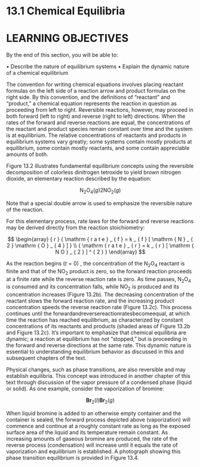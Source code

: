 # 13.1 Chemical Equilibria

# LEARNING OBJECTIVES

By the end of this section, you will be able to:

• Describe the nature of equilibrium systems • Explain the dynamic nature of a chemical equilibrium

The convention for writing chemical equations involves placing reactant formulas on the left side of a reaction arrow and product formulas on the right side. By this convention, and the definitions of “reactant” and “product,” a chemical equation represents the reaction in question as proceeding from left to right. Reversible reactions, however, may proceed in both forward (left to right) and reverse (right to left) directions. When the rates of the forward and reverse reactions are equal, the concentrations of the reactant and product species remain constant over time and the system is at equilibrium. The relative concentrations of reactants and products in equilibrium systems vary greatly; some systems contain mostly products at equilibrium, some contain mostly reactants, and some contain appreciable amounts of both.



Figure 13.2 illustrates fundamental equilibrium concepts using the reversible decomposition of colorless dinitrogen tetroxide to yield brown nitrogen dioxide, an elementary reaction described by the equation:

$$
\mathrm { N } _ { 2 } \mathrm { O } _ { 4 } ( g )  2 \mathrm { N O } _ { 2 } ( g )
$$

Note that a special double arrow is used to emphasize the reversible nature of the reaction.

For this elementary process, rate laws for the forward and reverse reactions may be derived directly from the reaction stoichiometry:

$$
\begin{array} { r } { \mathrm { r a t e } _ { f } = k _ { f } [ \mathrm { N } _ { 2 } \mathrm { O } _ { 4 } ] } \\ { \mathrm { r a t e } _ { r } = k _ { r } [ \mathrm { N O } _ { 2 } ] ^ { 2 } } \end{array}
$$

As the reaction begins $( t = 0 )$ , the concentration of the $\mathrm { N } _ { 2 } \mathrm { O } _ { 4 }$ reactant is finite and that of the $\mathrm { N O } _ { 2 }$ product is zero, so the forward reaction proceeds at a finite rate while the reverse reaction rate is zero. As time passes, $\mathrm { N } _ { 2 } \mathrm { O } _ { 4 }$ is consumed and its concentration falls, while $\mathrm { N O } _ { 2 }$ is produced and its concentration increases (Figure 13.2b). The decreasing concentration of the reactant slows the forward reaction rate, and the increasing product concentration speeds the reverse reaction rate (Figure 13.2c). This process continues until the forwardandreversereactionratesbecomeequal, at which time the reaction has reached equilibrium, as characterized by constant concentrations of its reactants and products (shaded areas of Figure 13.2b and Figure 13.2c). It’s important to emphasize that chemical equilibria are dynamic; a reaction at equilibrium has not “stopped,” but is proceeding in the forward and reverse directions at the same rate. This dynamic nature is essential to understanding equilibrium behavior as discussed in this and subsequent chapters of the text.

Physical changes, such as phase transitions, are also reversible and may establish equilibria. This concept was introduced in another chapter of this text through discussion of the vapor pressure of a condensed phase (liquid or solid). As one example, consider the vaporization of bromine:

$$
\mathbf { B r } _ { 2 } ( l )  \mathbf { B r } _ { 2 } ( g )
$$

When liquid bromine is added to an otherwise empty container and the container is sealed, the forward process depicted above (vaporization) will commence and continue at a roughly constant rate as long as the exposed surface area of the liquid and its temperature remain constant. As increasing amounts of gaseous bromine are produced, the rate of the reverse process (condensation) will increase until it equals the rate of vaporization and equilibrium is established. A photograph showing this phase transition equilibrium is provided in Figure 13.4.